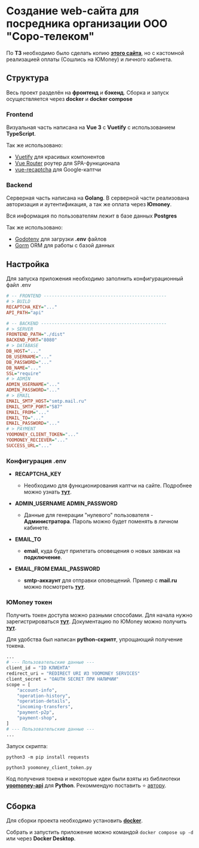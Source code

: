 # Cоздание web-сайта для посредника организации ООО "Соро-телеком"

По **ТЗ** необходимо было сделать копию **[этого сайта](https://www.sorotele.com/)**, но с кастомной реализацией оплаты (Сошлись на ЮMoney) и личного кабинета.

## Структура

Весь проект разделён на **фронтенд** и **бэкенд**. Сборка и запуск осуществляется через **docker** и **docker compose**

### Frontend

Визуальная часть написана на **Vue 3** с **Vuetify** с использованием **TypeScript**.

Так же использовано:

-   [Vuetify](https://vuetifyjs.com) для красивых компонентов
-   [Vue Router](https://router.vuejs.org/) роутер для SPA-функционала
-   [vue-recaptcha](https://dansnow.github.io/vue-recaptcha/) для Google-каптчи

### Backend

Серверная часть написана на **Golang**. В серверной части реализована авторизация и аутентификация, а так же оплата через **Юmoney**.

Вся информация по пользователям лежит в базе данных **Postgres**

Так же использовано:

-   [Godotenv](https://github.com/joho/godotenv) для загрузки **.env** файлов
-   [Gorm](https://gorm.io) ORM для работы с базой данных

## Настройка

Для запуска приложения необходимо заполнить конфигурационный файл .env

```ini
# -- FRONTEND ----------------------------------------------
# > BUILD
RECAPTCHA_KEY="..."
API_PATH="api"

# -- BACKEND -----------------------------------------------
# > SERVER
FRONTEND_PATH="./dist"
BACKEND_PORT="8080"
# > DATABASE
DB_HOST="..."
DB_USERNAME="..."
DB_PASSWORD="..."
DB_NAME="..."
SSL="require"
# > ADMIN
ADMIN_USERNAME="..."
ADMIN_PASSWORD="..."
# > EMAIL
EMAIL_SMTP_HOST="smtp.mail.ru"
EMAIL_SMTP_PORT="587"
EMAIL_FROM="..."
EMAIL_TO="..."
EMAIL_PASSWORD="..."
# > PAYMENT
YOOMONEY_CLIENT_TOKEN="..."
YOOMONEY_RECIEVER="..."
SUCCESS_URL="..."
```

### Конфигурация .env

-   **RECAPTCHA_KEY**

    -   Необходимо для функционирования каптчи на сайте. Подробнее можно узнать **[тут](https://developers.google.com/recaptcha/docs/v3)**.

-   **ADMIN_USERNAME ADMIN_PASSWORD**

    -   Данные для генерации "нулевого" пользователя - **Администратора**. Пароль можно будет поменять в личном кабинете.

-   **EMAIL_TO**

    -   **email**, куда будут прилетать оповещения о новых заявках на **подключение**.

-   **EMAIL_FROM EMAIL_PASSWORD**
    -   **smtp-аккаунт** для отправки оповещений. Пример с **mail.ru** можно посмотреть **[тут](https://help.mail.ru/mail/mailer/popsmtp/)**.

### ЮMoney токен

Получить токен доступа можно разными способами. Для начала нужно зарегистрироваться **[тут](https://yoomoney.ru)**. Документацию по ЮMoney можно получить **[тут](https://yoomoney.ru/docs/wallet)**.

Для удобства был написан **python-скрипт**, упрощающий получение токена.

```python
...
# --- Пользовательские данные ---
client_id = "ID КЛИЕНТА"
redirect_uri = "REDIRECT URI ИЗ YOOMONEY SERVICES"
client_secret = "OAUTH SECRET ПРИ НАЛИЧИИ"
scope = [
    "account-info",
    "operation-history",
    "operation-details",
    "incoming-transfers",
    "payment-p2p",
    "payment-shop",
]
# --- Пользовательские данные ---
...
```

Запуск скрипта:

`python3 -m pip install requests`

`python3 yoomoney_client_token.py`

Код получения токена и некоторые идеи были взяты из библиотеки **[yoomoney-api](https://github.com/AlekseyKorshuk/yoomoney-api/blob/master/yoomoney/authorize/authorize.py)** для **Python**. Рекоммендую поставить ⭐️ [автору](https://github.com/AlekseyKorshuk).

## Сборка

Для сборки проекта необходимо установить **[docker](https://docs.docker.com/get-started/get-docker/)**.

Собрать и запустить приложение можно командой `docker compose up -d` или через **Docker Desktop**.
